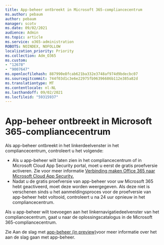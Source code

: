 ```yaml
---
title: App-beheer ontbreekt in Microsoft 365-compliancecentrum
ms.author: pebaum
author: pebaum
manager: scotv
ms.date: 09/02/2021
audience: Admin
ms.topic: article
ms.service: o365-administration
ROBOTS: NOINDEX, NOFOLLOW
localization_priority: Priority
ms.collection: Adm_O365
ms.custom:
- "12678"
- "9007647"
ms.openlocfilehash: 887990e8fcab621ba332e3748af974d9bdecbc07
ms.sourcegitcommit: 744f03d1c3e6e22975fb96396686b112e385a82d
ms.translationtype: MT
ms.contentlocale: nl-NL
ms.lasthandoff: 09/02/2021
ms.locfileid: "59315937"
---
```

# <a name="app-governance-missing-from-microsoft-365-compliance-center"></a>App-beheer ontbreekt in Microsoft 365-compliancecentrum

Als app-beheer ontbreekt in het linkerdeelvenster in het compliancecentrum, controleert u het volgende:

- Als u app-beheer wilt laten zien in het compliancecentrum of in Microsoft Cloud App Security portal, moet u eerst de gratis proefversie activeren. Zie voor meer informatie [Verbinding maken Office 365 naar Microsoft Cloud App Security.](https://docs.microsoft.com/cloud-app-security/connect-office-365-to-microsoft-cloud-app-security)
- Nadat u de gratis proefversie van app-beheer voor uw Microsoft 365 hebt geactiveerd, moet deze worden weergegeven. Als deze niet is verschenen sinds u het aanmeldingsproces voor de proefversie van app-beheer hebt voltooid, controleert u na 24 uur opnieuw in het compliancecentrum.

Als u app-beheer wilt toevoegen aan het linkernavigatiedeelvenster van het compliancecentrum, gaat u naar de oplossingscatalogus in de Microsoft 365-compliancecentrum.

Zie Aan de slag met [app-beheer (in preview)](https://docs.microsoft.com/microsoft-365/compliance/app-governance-get-started)voor meer informatie over het aan de slag gaan met app-beheer.